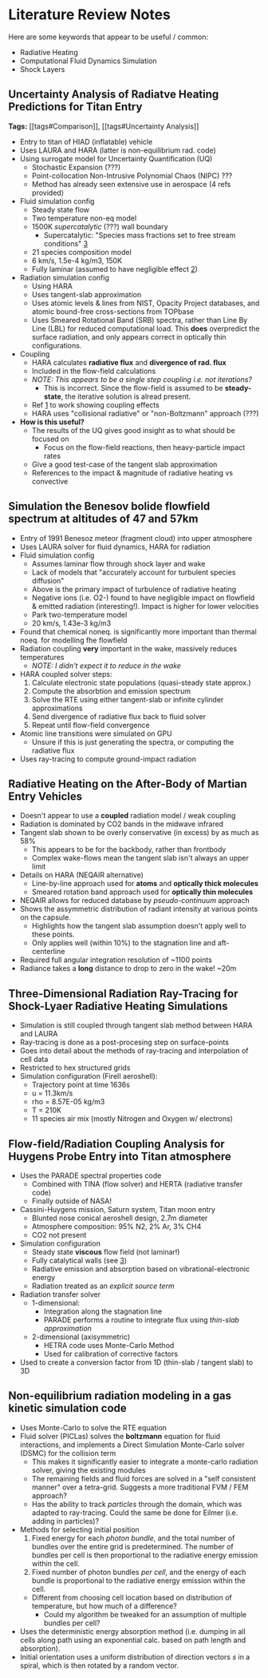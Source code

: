 # Literature Review Notes

Here are some keywords that appear to be useful / common:
 - Radiative Heating
 - Computational Fluid Dynamics Simulation
 - Shock Layers

## Uncertainty Analysis of Radiatve Heating Predictions for Titan Entry

**Tags:** [[tags#Comparison]], [[tags#Uncertainty Analysis]]

 - Entry to titan of HIAD (inflatable) vehicle
 - Uses LAURA and HARA (latter is non-equilibrium rad. code)
 - Using surrogate model for Uncertainty Quantification (UQ)
   - Stochastic Expansion (???)
   - Point-collocation Non-Intrusive Polynomial Chaos (NIPC) ???
   - Method has already seen extensive use in aerospace (4 refs provided)
 - Fluid simulation config
   - Steady state flow
   - Two temperature non-eq model
   - 1500K _supercatalytic_ (???) wall boundary
     - Supercatalytic: "Species mass fractions set to free stream conditions" [3]
   - 21 species composition model
   - 6 km/s, 1.5e-4 kg/m3, 150K
   - Fully laminar (assumed to have negligible effect [2])
 - Radiation simulation config
   - Using HARA
   - Uses tangent-slab approximation
   - Uses atomic levels & lines from NIST, Opacity Project databases, 
     and atomic bound-free cross-sections from TOPbase
   - Uses Smeared Rotational Band (SRB) spectra, rather than Line By Line (LBL)
     for reduced computational load. This **does** overpredict the surface radiation,
     and only appears correct in optically thin configurations.
 - Coupling
   - HARA calculates **radiative flux** and **divergence of rad. flux**
   - Included in the flow-field calculations
   - _NOTE: This appears to be a single step coupling i.e. not iterations?_
     - This is incorrect. Since the flow-field is assumed to be **steady-state**,
       the iterative solution is alread present.
   - Ref [1] to work showing coupling effects 
   - HARA uses "collisional radiative" or "non-Boltzmann" approach (???)
 - **How is this useful?**
   - The results of the UQ gives good insight as to what should be focused on
     - Focus on the flow-field reactions, then heavy-particle impact rates
   - Give a good test-case of the tangent slab approximation  
   - References to the impact & magnitude of radiative heating vs convective

[1]: https://arc.aiaa.org/doi/10.2514/1.10304 
"Impact of Flowfield-Radiation Coupling on Aeroheating for Titan Aerocapture"
[2]: https://arc.aiaa.org/doi/10.2514/1.A32254
"Radiative Heating Uncertainty for Hyperbolic Earth Entry, Part 1: Flight Simulation
Modeling and Uncertainty"
[3]: https://fun3d.larc.nasa.gov/session13.pdf#page=22
"Session 13: Thermochemical Nonequilibrium Simulations"

## Simulation the Benesov bolide flowfield spectrum at altitudes of 47 and 57km
 - Entry of 1991 Benesoz meteor (fragment cloud) into upper atmosphere
 - Uses LAURA solver for fluid dynamics, HARA for radiation
 - Fluid simulation config
    - Assumes laminar flow through shock layer and wake
    - Lack of models that "accurately account for turbulent species diffusion"
    - Above is the primary impact of turbulence of radiative heating
    - Negative ions (i.e. O2-) found to have negligible impact on flowfield & 
      emitted radiation (interesting!). Impact is higher for lower velocities
    - Park two-temperature model
    - 20 km/s, 1.43e-3 kg/m3
  - Found that chemical noneq. is significantly more important than thermal noeq. for
    modelling fhe flowfield
  - Radiation coupling **very** important in the wake, massively reduces temperatures
    - _NOTE: I didn't expect it to reduce in the wake_
  - HARA coupled solver steps:
    1. Calculate electronic state populations (quasi-steady state approx.)
    2. Compute the absorbtion and emission spectrum
    3. Solve the RTE using either tangent-slab or infinite cylinder approximations
    4. Send divergence of radiative flux back to fluid solver
    5. Repeat until flow-field convergence
  - Atomic line transitions were simulated on GPU
    - Unsure if this is just generating the spectra, or computing the radiative flux
  - Uses ray-tracing to compute ground-impact radiation

## Radiative Heating on the After-Body of Martian Entry Vehicles
 - Doesn't appear to use a **coupled** radiation model / weak coupling
 - Radiation is dominated by CO2 bands in the midwave infrared
 - Tangent slab shown to be overly conservative (in excess) by as much as 58%
   - This appears to be for the backbody, rather than frontbody
   - Complex wake-flows mean the tangent slab isn't always an upper limit
 - Details on HARA (NEQAIR alternative)
   - Line-by-line approach used for **atoms** and **optically thick molecules**
   - Smeared rotation band approach used for **optically thin molecules**
 - NEQAIR allows for reduced database by _pseudo-continuum_ approach
 - Shows the assymmetric distribution of radiant intensity at various points 
   on the capsule. 
   - Highlights how the tangent slab assumption doesn't apply well to these points. 
   - Only applies well (within 10%) to the stagnation line and aft-centerline
 - Required full angular integration resolution of ~1100 points
 - Radiance takes a **long** distance to drop to zero in the wake! ~20m

## Three-Dimensional Radiation Ray-Tracing for Shock-Lyaer Radiative Heating Simulations
 - Simulation is still coupled through tangent slab method between HARA and LAURA
 - Ray-tracing is done as a post-procesing step on surface-points
 - Goes into detail about the methods of ray-tracing and interpolation of cell data
 - Restricted to hex structured grids
 - Simulation configuration (FireII aeroshell):
   - Trajectory point at time 1636s
   - u = 11.3km/s
   - rho = 8.57E-05 kg/m3
   - T = 210K
   - 11 species air mix (mostly Nitrogen and Oxygen w/ electrons)

## Flow-field/Radiation Coupling Analysis for Huygens Probe Entry into Titan atmosphere
 - Uses the PARADE spectral properties code
   - Combined with TINA (flow solver) and HERTA (radiative transfer code)
   - Finally outside of NASA!
 - Cassini-Huygens mission, Saturn system, Titan moon entry
   - Blunted nose conical aeroshell design, 2.7m diameter
   - Atmosphere composition: 95% N2, 2% Ar, 3% CH4
   - CO2 not present
 - Simulation configuration
   - Steady state **viscous** flow field (not laminar!)
   - Fully catalytical walls (see [3])
   - Radiative emission and absorption based on vibrational-electronic energy
   - Radiation treated as an _explicit source term_
 - Radiation transfer solver
   - 1-dimensional:
     - Integration along the stagnation line
     - PARADE performs a routine to integrate flux using _thin-slab approximation_
   - 2-dimensional (axisymmetric)
     - HETRA code uses Monte-Carlo Method 
     - Used for calibration of corrective factors
 - Used to create a conversion factor from 1D (thin-slab / tangent slab) to 3D

## Non-equilibrium radiation modeling in a gas kinetic simulation code
 - Uses Monte-Carlo to solve the RTE equation
 - Fluid solver (PICLas) solves the **boltzmann** equation for fluid interactions, and
   implements a Direct Simulation Monte-Carlo solver (DSMC) for the collision term
    - This makes it significantly easier to integrate a monte-carlo radiation solver,
      giving the existing modules
    - The remaining fields and fluid forces are solved in a "self consistent manner"
      over a tetra-grid. Suggests a more traditional FVM / FEM approach?
    - Has the ability to track _particles_ through the domain, which was adapted to 
      ray-tracing. Could the same be done for Eilmer (i.e. adding in particles)?
 - Methods for selecting initial position
    1. Fixed energy for each _photon bundle_, and the total number of bundles over the
       entire grid is predetermined. The number of bundles per cell is then proportional
       to the radiative energy emission within the cell. 
    2. Fixed number of photon bundles _per cell_, and the energy of each bundle is 
       proportional to the radiative energy emission within the cell.
    - Different from choosing cell location based on distribution of temperature, but how
      much of a difference?
      - Could my algorithm be tweaked for an assumption of multiple bundles per cell?
 - Uses the deterministic energy absorption method (i.e. dumping in all cells along path
   using an exponential calc. based on path length and absorption).
 - Initial orientation uses a uniform distribution of direction vectors $s$ in a spiral,
   which is then rotated by a random vector. 
